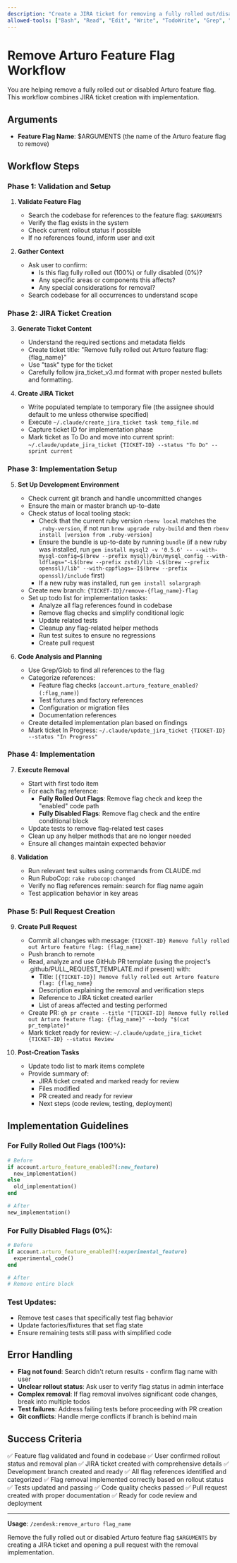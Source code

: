 ```yaml
---
description: "Create a JIRA ticket for removing a fully rolled out/disabled Arturo feature flag and open a PR"
allowed-tools: ["Bash", "Read", "Edit", "Write", "TodoWrite", "Grep", "Glob"]
---
```


# Remove Arturo Feature Flag Workflow

You are helping remove a fully rolled out or disabled Arturo feature flag. This workflow combines JIRA ticket creation with implementation.

## Arguments
- **Feature Flag Name**: $ARGUMENTS (the name of the Arturo feature flag to remove)

## Workflow Steps

### Phase 1: Validation and Setup

1. **Validate Feature Flag**
   - Search the codebase for references to the feature flag: `$ARGUMENTS`
   - Verify the flag exists in the system
   - Check current rollout status if possible
   - If no references found, inform user and exit

2. **Gather Context**
   - Ask user to confirm:
     - Is this flag fully rolled out (100%) or fully disabled (0%)?
     - Any specific areas or components this affects?
     - Any special considerations for removal?
   - Search codebase for all occurrences to understand scope

### Phase 2: JIRA Ticket Creation

3. **Generate Ticket Content**
   - Understand the required sections and metadata fields
   - Create ticket title: "Remove fully rolled out Arturo feature flag: {flag_name}"
   - Use "task" type for the ticket
   - Carefully follow jira_ticket_v3.md format with proper nested bullets and formatting.

4. **Create JIRA Ticket**
   - Write populated template to temporary file (the assignee should default to me unless otherwise specified)
   - Execute `~/.claude/create_jira_ticket task temp_file.md`
   - Capture ticket ID for implementation phase
   - Mark ticket as To Do and move into current sprint: `~/.claude/update_jira_ticket {TICKET-ID} --status "To Do" --sprint current`

### Phase 3: Implementation Setup

5. **Set Up Development Environment**
   - Check current git branch and handle uncommitted changes
   - Ensure the main or master branch up-to-date
   - Check status of local tooling stack:
     - Check that the current ruby version `rbenv local` matches the `.ruby-version`, if not run `brew upgrade ruby-build` and then `rbenv install [version from .ruby-version]`
     - Ensure the bundle is up-to-date by running `bundle` (if a new ruby was installed, run `gem install mysql2 -v '0.5.6' -- --with-mysql-config=$(brew --prefix mysql)/bin/mysql_config --with-ldflags="-L$(brew --prefix zstd)/lib -L$(brew --prefix openssl)/lib" --with-cppflags=-I$(brew --prefix openssl)/include` first)
     - If a new ruby was installed, run `gem install solargraph`
   - Create new branch: `{TICKET-ID}/remove-{flag_name}-flag`
   - Set up todo list for implementation tasks:
     - Analyze all flag references found in codebase
     - Remove flag checks and simplify conditional logic
     - Update related tests
     - Cleanup any flag-related helper methods
     - Run test suites to ensure no regressions
     - Create pull request

6. **Code Analysis and Planning**
   - Use Grep/Glob to find all references to the flag
   - Categorize references:
     - Feature flag checks (`account.arturo_feature_enabled?(:flag_name)`)
     - Test fixtures and factory references
     - Configuration or migration files
     - Documentation references
   - Create detailed implementation plan based on findings
   - Mark ticket In Progress: `~/.claude/update_jira_ticket {TICKET-ID} --status "In Progress"`

### Phase 4: Implementation

7. **Execute Removal**
   - Start with first todo item
   - For each flag reference:
     - **Fully Rolled Out Flags**: Remove flag check and keep the "enabled" code path
     - **Fully Disabled Flags**: Remove flag check and the entire conditional block
   - Update tests to remove flag-related test cases
   - Clean up any helper methods that are no longer needed
   - Ensure all changes maintain expected behavior

8. **Validation**
   - Run relevant test suites using commands from CLAUDE.md
   - Run RuboCop: `rake rubocop:changed`
   - Verify no flag references remain: search for flag name again
   - Test application behavior in key areas

### Phase 5: Pull Request Creation

9. **Create Pull Request**
   - Commit all changes with message: `{TICKET-ID} Remove fully rolled out Arturo feature flag: {flag_name}`
   - Push branch to remote
   - Read, analyze and use GitHub PR template (using the project's .github/PULL_REQUEST_TEMPLATE.md if present) with:
     - Title: `[{TICKET-ID}] Remove fully rolled out Arturo feature flag: {flag_name}`
     - Description explaining the removal and verification steps
     - Reference to JIRA ticket created earlier
     - List of areas affected and testing performed
   - Create PR: `gh pr create --title "[TICKET-ID] Remove fully rolled out Arturo feature flag: {flag_name}" --body "$(cat pr_template)"`
   - Mark ticket ready for review: `~/.claude/update_jira_ticket {TICKET-ID} --status Review`

10. **Post-Creation Tasks**
    - Update todo list to mark items complete
    - Provide summary of:
      - JIRA ticket created and marked ready for review
      - Files modified
      - PR created and ready for review
      - Next steps (code review, testing, deployment)

## Implementation Guidelines

### For Fully Rolled Out Flags (100%):
```ruby
# Before
if account.arturo_feature_enabled?(:new_feature)
  new_implementation()
else
  old_implementation()
end

# After
new_implementation()
```

### For Fully Disabled Flags (0%):
```ruby
# Before
if account.arturo_feature_enabled?(:experimental_feature)
  experimental_code()
end

# After
# Remove entire block
```

### Test Updates:
- Remove test cases that specifically test flag behavior
- Update factories/fixtures that set flag state
- Ensure remaining tests still pass with simplified code

## Error Handling

- **Flag not found**: Search didn't return results - confirm flag name with user
- **Unclear rollout status**: Ask user to verify flag status in admin interface
- **Complex removal**: If flag removal involves significant code changes, break into multiple todos
- **Test failures**: Address failing tests before proceeding with PR creation
- **Git conflicts**: Handle merge conflicts if branch is behind main

## Success Criteria

✅ Feature flag validated and found in codebase
✅ User confirmed rollout status and removal plan
✅ JIRA ticket created with comprehensive details
✅ Development branch created and ready
✅ All flag references identified and categorized
✅ Flag removal implemented correctly based on rollout status
✅ Tests updated and passing
✅ Code quality checks passed
✅ Pull request created with proper documentation
✅ Ready for code review and deployment

---

**Usage**: `/zendesk:remove_arturo flag_name`

Remove the fully rolled out or disabled Arturo feature flag `$ARGUMENTS` by creating a JIRA ticket and opening a pull request with the removal implementation.